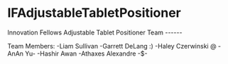 # IFAdjustableTabletPositioner
Innovation Fellows Adjustable Tablet Positioner Team ------

Team Members:
-Liam Sullivan
-Garrett DeLang :)
-Haley Czerwinski @
-AnAn Yu-
-Hashir Awan
-Athaxes Alexandre -$-